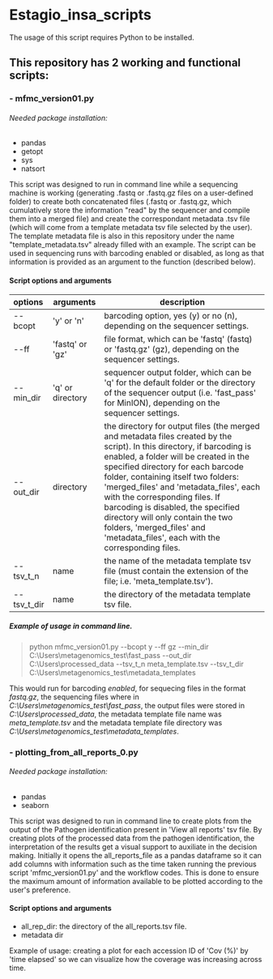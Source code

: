 # Estagio_insa_scripts
The usage of this script requires Python to be installed.

## This repository has 2 working and functional scripts:
### - mfmc_version01.py
###### Needed package installation:
- pandas
- getopt
- sys
- natsort

This script was designed to run in command line while a sequencing machine is working (generating .fastq or .fastq.gz files on a user-defined folder) to create both concatenated files (.fastq or .fastq.gz, which cumulatively store the information "read" by the sequencer and compile them into a merged file) and create the correspondant metadata .tsv file (which will come from a template metadata tsv file selected by the user). The template metadata file is also in this repository under the name "template_metadata.tsv" already filled with an example.
The script can be used in sequencing runs with barcoding enabled or disabled, as long as that information is provided as an argument to the function (described below).

#### Script options and arguments

| options | arguments | description |
|:----------|-----------|-----------|
|--bcopt    | 'y' or 'n'| barcoding option, yes (y) or no (n), depending on the sequencer settings.|
|--ff       | 'fastq' or 'gz'| file format, which can be 'fastq' (fastq) or 'fastq.gz' (gz), depending on the sequencer settings.|
|--min_dir  | 'q' or directory| sequencer output folder, which can be 'q' for the default folder or the directory of the sequencer output (i.e. 'fast_pass' for MinION), depending on the sequencer settings.|
|--out_dir  |directory| the directory for output files (the merged and metadata files created by the script). In this directory, if barcoding is enabled, a folder will be created in the specified directory for each barcode folder, containing itself two folders: 'merged_files' and 'metadata_files', each with the corresponding files. If barcoding is disabled, the specified directory will only contain the two folders, 'merged_files' and 'metadata_files', each with the corresponding files.|
|--tsv_t_n  |name| the name of the metadata template tsv file (must contain the extension of the file; i.e. 'meta_template.tsv').|
|--tsv_t_dir| name| the directory of the metadata template tsv file. |

##### Example of usage in command line.
> python mfmc_version01.py --bcopt y --ff gz --min_dir C:\Users\metagenomics_test\fast_pass --out_dir C:\Users\processed_data --tsv_t_n meta_template.tsv --tsv_t_dir C:\Users\metagenomics_test\metadata_templates

This would run for barcoding *enabled*, for sequecing files in the format *fastq.gz*, the sequencing files where in *C:\Users\metagenomics_test\fast_pass*, the output files were stored in *C:\Users\processed_data*, the metadata template file name was *meta_template.tsv* and the metadata template file directory was *C:\Users\metagenomics_test\metadata_templates*.


### - plotting_from_all_reports_0.py
###### Needed package installation:
- pandas
- seaborn

This script was designed to run in command line to create plots from the output of the Pathogen identification present in 'View all reports' tsv file. By creating plots of the processed data from the pathogen identification, the interpretation of the results get a visual support to auxiliate in the decision making.
Initially it opens the all_reports_file as a pandas dataframe so it can add columns with information such as the time taken running the previous script 'mfmc_version01.py' and the workflow codes. This is done to ensure the maximum amount of information available to be plotted according to the user's preference.

#### Script options and arguments
- all_rep_dir: the directory of the all_reports.tsv file.
- metadata dir

Example of usage: creating a plot for each accession ID of 'Cov (%)' by 'time elapsed' so we can visualize how the coverage was increasing across time.



















